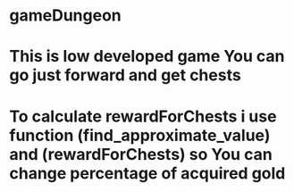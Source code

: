 # gameDungeon
# This is low developed game You can go just forward and get chests 
# To calculate rewardForChests i use function (find_approximate_value) and (rewardForChests) so You can change percentage of acquired gold 
